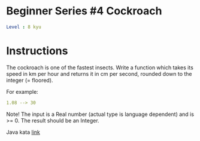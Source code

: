# Beginner Series #4 Cockroach

```yaml
Level : 8 kyu
```



# Instructions
The cockroach is one of the fastest insects. Write a function which takes its speed in km per hour and returns it in cm per second, rounded down to the integer (= floored).

For example:
```yaml
1.08 --> 30
```

Note! The input is a Real number (actual type is language dependent) and is >= 0. The result should be an Integer.

Java kata [link](https://www.codewars.com/kata/55fab1ffda3e2e44f00000c6/train/java)